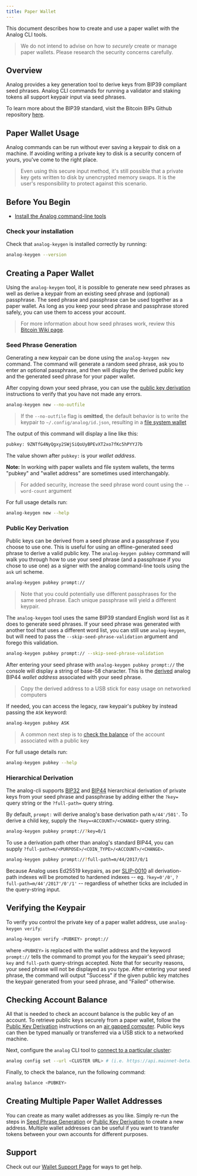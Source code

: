 ```yaml
---
title: Paper Wallet
---
```


This document describes how to create and use a paper wallet with the Analog CLI
tools.

> We do not intend to advise on how to _securely_ create or manage paper wallets. Please research the security concerns carefully.

## Overview

Analog provides a key generation tool to derive keys from BIP39 compliant seed
phrases. Analog CLI commands for running a validator and staking tokens all
support keypair input via seed phrases.

To learn more about the BIP39 standard, visit the Bitcoin BIPs Github repository
[here](https://github.com/bitcoin/bips/blob/master/bip-0039.mediawiki).

## Paper Wallet Usage

Analog commands can be run without ever saving a keypair to disk on a machine.
If avoiding writing a private key to disk is a security concern of yours, you've
come to the right place.

> Even using this secure input method, it's still possible that a private key gets written to disk by unencrypted memory swaps. It is the user's responsibility to protect against this scenario.

## Before You Begin

- [Install the Analog command-line tools](../cli/install-analog-cli-tools.md)

### Check your installation

Check that `analog-keygen` is installed correctly by running:

```bash
analog-keygen --version
```

## Creating a Paper Wallet

Using the `analog-keygen` tool, it is possible to generate new seed phrases as
well as derive a keypair from an existing seed phrase and (optional) passphrase.
The seed phrase and passphrase can be used together as a paper wallet. As long
as you keep your seed phrase and passphrase stored safely, you can use them to
access your account.

> For more information about how seed phrases work, review this [Bitcoin Wiki page](https://en.bitcoin.it/wiki/Seed_phrase).

### Seed Phrase Generation

Generating a new keypair can be done using the `analog-keygen new` command. The
command will generate a random seed phrase, ask you to enter an optional
passphrase, and then will display the derived public key and the generated seed
phrase for your paper wallet.

After copying down your seed phrase, you can use the
[public key derivation](#public-key-derivation) instructions to verify that you
have not made any errors.

```bash
analog-keygen new --no-outfile
```

> If the `--no-outfile` flag is **omitted**, the default behavior is to write the keypair to `~/.config/analog/id.json`, resulting in a [file system wallet](file-system-wallet.md)

The output of this command will display a line like this:

```bash
pubkey: 9ZNTfG4NyQgxy2SWjSiQoUyBPEvXT2xo7fKc5hPYYJ7b
```

The value shown after `pubkey:` is your _wallet address_.

**Note:** In working with paper wallets and file system wallets, the terms "pubkey"
and "wallet address" are sometimes used interchangably.

> For added security, increase the seed phrase word count using the `--word-count` argument

For full usage details run:

```bash
analog-keygen new --help
```


### Public Key Derivation

Public keys can be derived from a seed phrase and a passphrase if you choose to
use one. This is useful for using an offline-generated seed phrase to derive a
valid public key. The `analog-keygen pubkey` command will walk you through how
to use your seed phrase (and a passphrase if you chose to use one) as a signer
with the analog command-line tools using the `ask` uri scheme.

```bash
analog-keygen pubkey prompt://
```

> Note that you could potentially use different passphrases for the same seed phrase. Each unique passphrase will yield a different keypair.

The `analog-keygen` tool uses the same BIP39 standard English word list as it
does to generate seed phrases. If your seed phrase was generated with another
tool that uses a different word list, you can still use `analog-keygen`, but
will need to pass the `--skip-seed-phrase-validation` argument and forego this
validation.

```bash
analog-keygen pubkey prompt:// --skip-seed-phrase-validation
```

After entering your seed phrase with `analog-keygen pubkey prompt://` the console
will display a string of base-58 character. This is the [derived](#hierarchical-derivation) analog BIP44 _wallet address_
associated with your seed phrase.

> Copy the derived address to a USB stick for easy usage on networked computers

If needed, you can access the legacy, raw keypair's pubkey by instead passing the `ASK` keyword:

```bash
analog-keygen pubkey ASK
```

> A common next step is to [check the balance](#checking-account-balance) of the account associated with a public key

For full usage details run:

```bash
analog-keygen pubkey --help
```

### Hierarchical Derivation

The analog-cli supports
[BIP32](https://github.com/bitcoin/bips/blob/master/bip-0032.mediawiki) and
[BIP44](https://github.com/bitcoin/bips/blob/master/bip-0044.mediawiki)
hierarchical derivation of private keys from your seed phrase and passphrase by
adding either the `?key=` query string or the `?full-path=` query string.

By default, `prompt:` will derive analog's base derivation path `m/44'/501'`. To
derive a child key, supply the `?key=<ACCOUNT>/<CHANGE>` query string.

```bash
analog-keygen pubkey prompt://?key=0/1
```

To use a derivation path other than analog's standard BIP44, you can supply `?full-path=m/<PURPOSE>/<COIN_TYPE>/<ACCOUNT>/<CHANGE>`.

```bash
analog-keygen pubkey prompt://?full-path=m/44/2017/0/1
```

Because Analog uses Ed25519 keypairs, as per
[SLIP-0010](https://github.com/satoshilabs/slips/blob/master/slip-0010.md) all
derivation-path indexes will be promoted to hardened indexes -- eg.
`?key=0'/0'`, `?full-path=m/44'/2017'/0'/1'` -- regardless of whether ticks are
included in the query-string input.

## Verifying the Keypair

To verify you control the private key of a paper wallet address, use
`analog-keygen verify`:

```bash
analog-keygen verify <PUBKEY> prompt://
```

where `<PUBKEY>` is replaced with the wallet address and the keyword `prompt://`
tells the command to prompt you for the keypair's seed phrase; `key` and
`full-path` query-strings accepted. Note that for security reasons, your seed
phrase will not be displayed as you type. After entering your seed phrase, the
command will output "Success" if the given public key matches the keypair
generated from your seed phrase, and "Failed" otherwise.

## Checking Account Balance

All that is needed to check an account balance is the public key of an account.
To retrieve public keys securely from a paper wallet, follow the
[Public Key Derivation](#public-key-derivation) instructions on an
[air gapped computer](<https://en.wikipedia.org/wiki/Air_gap_(networking)>).
Public keys can then be typed manually or transferred via a USB stick to a
networked machine.

Next, configure the `analog` CLI tool to
[connect to a particular cluster](../cli/choose-a-cluster.md):

```bash
analog config set --url <CLUSTER URL> # (i.e. https://api.mainnet-beta.analog.com)
```

Finally, to check the balance, run the following command:

```bash
analog balance <PUBKEY>
```

## Creating Multiple Paper Wallet Addresses

You can create as many wallet addresses as you like. Simply re-run the
steps in [Seed Phrase Generation](#seed-phrase-generation) or
[Public Key Derivation](#public-key-derivation) to create a new address.
Multiple wallet addresses can be useful if you want to transfer tokens between
your own accounts for different purposes.

## Support

Check out our [Wallet Support Page](support.md) for ways to get help.
